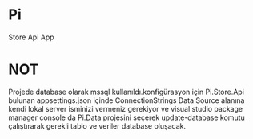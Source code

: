 # Pi
Store Api App
# NOT
Projede database olarak mssql kullanıldı.konfigürasyon için Pi.Store.Api bulunan appsettings.json içinde ConnectionStrings Data Source alanına kendi lokal server isminizi vermeniz gerekiyor ve visual studio package manager console da Pi.Data projesini seçerek  update-database komutu çalıştırarak gerekli tablo ve veriler database oluşacak.

